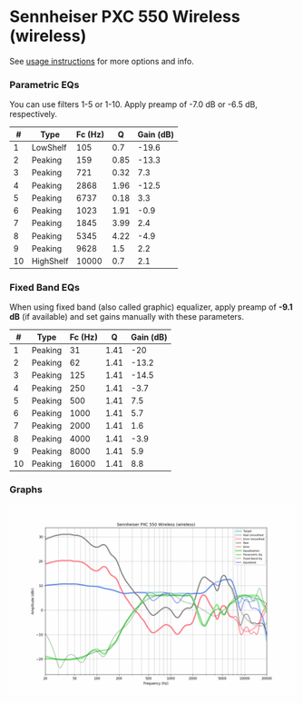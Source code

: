 # Sennheiser PXC 550 Wireless (wireless)
See [usage instructions](https://github.com/jaakkopasanen/AutoEq#usage) for more options and info.

### Parametric EQs
You can use filters 1-5 or 1-10. Apply preamp of -7.0 dB or -6.5 dB, respectively.

|   # | Type      |   Fc (Hz) |    Q |   Gain (dB) |
|-----|-----------|-----------|------|-------------|
|   1 | LowShelf  |       105 | 0.7  |       -19.6 |
|   2 | Peaking   |       159 | 0.85 |       -13.3 |
|   3 | Peaking   |       721 | 0.32 |         7.3 |
|   4 | Peaking   |      2868 | 1.96 |       -12.5 |
|   5 | Peaking   |      6737 | 0.18 |         3.3 |
|   6 | Peaking   |      1023 | 1.91 |        -0.9 |
|   7 | Peaking   |      1845 | 3.99 |         2.4 |
|   8 | Peaking   |      5345 | 4.22 |        -4.9 |
|   9 | Peaking   |      9628 | 1.5  |         2.2 |
|  10 | HighShelf |     10000 | 0.7  |         2.1 |

### Fixed Band EQs
When using fixed band (also called graphic) equalizer, apply preamp of **-9.1 dB** (if available) and set gains manually with these parameters.

|   # | Type    |   Fc (Hz) |    Q |   Gain (dB) |
|-----|---------|-----------|------|-------------|
|   1 | Peaking |        31 | 1.41 |       -20   |
|   2 | Peaking |        62 | 1.41 |       -13.2 |
|   3 | Peaking |       125 | 1.41 |       -14.5 |
|   4 | Peaking |       250 | 1.41 |        -3.7 |
|   5 | Peaking |       500 | 1.41 |         7.5 |
|   6 | Peaking |      1000 | 1.41 |         5.7 |
|   7 | Peaking |      2000 | 1.41 |         1.6 |
|   8 | Peaking |      4000 | 1.41 |        -3.9 |
|   9 | Peaking |      8000 | 1.41 |         5.9 |
|  10 | Peaking |     16000 | 1.41 |         8.8 |

### Graphs
![](./Sennheiser%20PXC%20550%20Wireless%20(wireless).png)
